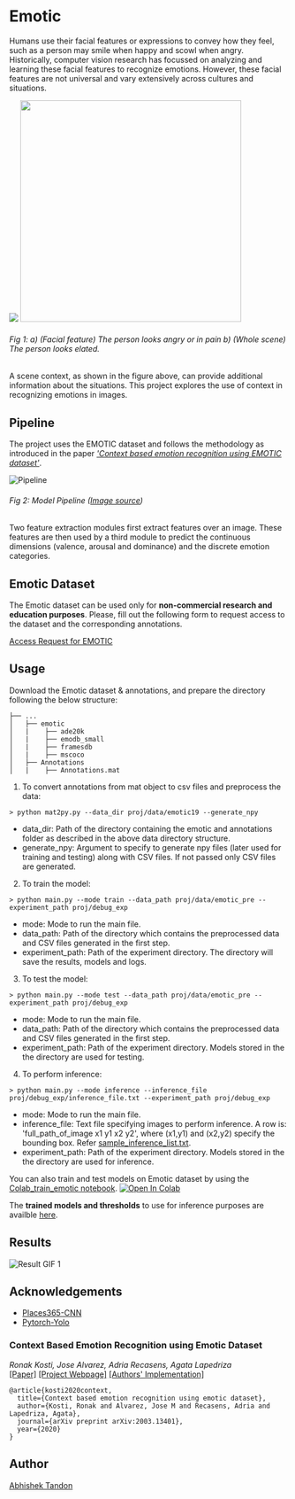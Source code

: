# Emotic 

Humans use their facial features or expressions to convey how they feel, such as a person may smile when happy and scowl when angry. Historically, computer vision research has focussed on analyzing and learning these facial features to recognize emotions. 
However, these facial features are not universal and vary extensively across cultures and situations. 


<img src="https://raw.githubusercontent.com/Tandon-A/emotic/master/assets/face.jpg">    <img src="https://raw.githubusercontent.com/Tandon-A/emotic/master/assets/full_scene.jpg" width="400">
###### Fig 1: a) (Facial feature) The person looks angry or in pain b) (Whole scene) The person looks elated. 

A scene context, as shown in the figure above, can provide additional information about the situations. This project explores the use of context in recognizing emotions in images. 

## Pipeline 

The project uses the EMOTIC dataset and follows the methodology as introduced in the paper *['Context based emotion recognition using EMOTIC dataset'](https://arxiv.org/pdf/2003.13401.pdf)*.

![Pipeline](https://raw.githubusercontent.com/Tandon-A/emotic/master/assets/pipeline%20model.jpg "Model Pipeline") 
###### Fig 2: Model Pipeline ([Image source](https://arxiv.org/pdf/2003.13401.pdf))

Two feature extraction modules first extract features over an image. These features are then used by a third module to predict the continuous dimensions (valence, arousal and dominance) and the discrete emotion categories.

## Emotic Dataset 

The Emotic dataset can be used only for **non-commercial research and education purposes**.
Please, fill out the following form to request access to the dataset and the corresponding annotations.

[Access Request for EMOTIC](https://forms.gle/wvhComeDHwQPD6TE6)

## Usage
Download the Emotic dataset & annotations, and prepare the directory following the below structure: 
```
├── ...
│   ├── emotic
│   |    ├── ade20k
│   |    ├── emodb_small
│   |    ├── framesdb
│   |    ├── mscoco 
│   ├── Annotations
│   |    ├── Annotations.mat
```

1. To convert annotations from mat object to csv files and preprocess the data: 

```
> python mat2py.py --data_dir proj/data/emotic19 --generate_npy
```
* data_dir: Path of the directory containing the emotic and annotations folder as described in the above data directory structure. 
* generate_npy: Argument to specify to generate npy files (later used for training and testing) along with CSV files. If not passed only CSV files are generated. 

2. To train the model: 

```
> python main.py --mode train --data_path proj/data/emotic_pre --experiment_path proj/debug_exp
```
* mode: Mode to run the main file.
* data_path: Path of the directory which contains the preprocessed data and CSV files generated in the first step.  
* experiment_path: Path of the experiment directory. The directory will save the results, models and logs. 

3. To test the model: 

```
> python main.py --mode test --data_path proj/data/emotic_pre --experiment_path proj/debug_exp
```
* mode: Mode to run the main file.
* data_path: Path of the directory which contains the preprocessed data and CSV files generated in the first step.  
* experiment_path: Path of the experiment directory. Models stored in the the directory are used for testing. 

4. To perform inference: 

```
> python main.py --mode inference --inference_file proj/debug_exp/inference_file.txt --experiment_path proj/debug_exp
```
* mode: Mode to run the main file.
* inference_file: Text file specifying images to perform inference. A row is: 'full_path_of_image x1 y1 x2 y2', where (x1,y1) and (x2,y2) specify the bounding box. Refer [sample_inference_list.txt](https://github.com/Tandon-A/emotic/blob/master/sample_inference_list.txt).
* experiment_path: Path of the experiment directory. Models stored in the the directory are used for inference.     
  
  
You can also train and test models on Emotic dataset by using the [Colab_train_emotic notebook](https://github.com/Tandon-A/emotic/blob/master/Colab_train_emotic.ipynb). [![Open In Colab](https://colab.research.google.com/assets/colab-badge.svg)](https://colab.research.google.com/github/Tandon-A/emotic/blob/master/Colab_train_emotic.ipynb)

The **trained models and thresholds** to use for inference purposes are availble [here](https://drive.google.com/drive/folders/1e-JLA7V73CQD5pjTFCSWnKCmB0gCpV1D?usp=sharing). 

## Results 

![Result GIF 1](https://github.com/Tandon-A/emotic/blob/master/assets/eld11_gif2.gif "Result GIF 1")

## Acknowledgements

* [Places365-CNN](https://github.com/CSAILVision/places365) 
* [Pytorch-Yolo](https://github.com/eriklindernoren/PyTorch-YOLOv3)

### Context Based Emotion Recognition using Emotic Dataset 
_Ronak Kosti, Jose Alvarez, Adria Recasens, Agata Lapedriza_ <br>
[[Paper]](https://arxiv.org/pdf/2003.13401.pdf) [[Project Webpage]](http://sunai.uoc.edu/emotic/) [[Authors' Implementation]](https://github.com/rkosti/emotic)

```
@article{kosti2020context,
  title={Context based emotion recognition using emotic dataset},
  author={Kosti, Ronak and Alvarez, Jose M and Recasens, Adria and Lapedriza, Agata},
  journal={arXiv preprint arXiv:2003.13401},
  year={2020}
}
```

## Author 
[Abhishek Tandon](https://github.com/Tandon-A)


